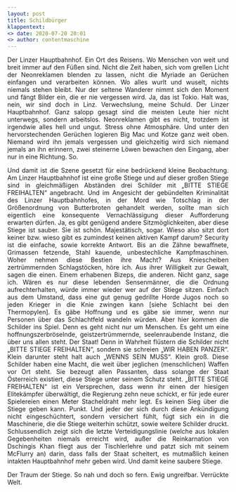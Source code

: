 ```yaml
---
layout: post
title: Schildbürger
klappentext:
<> date: 2020-07-20 20:01
<> author: contentmaschine
---
```

<div style="text-align:justify">
Der Linzer Hauptbahnhof. Ein Ort des Reisens. Wo Menschen von weit und breit immer auf den Füßen sind. Nicht die Zeit haben, sich vom grellen Licht der Neonreklamen blenden zu lassen, nicht die Myriade an Gerüchen einfangen und verarbeiten können. Wo alles wurlt und wuselt, nichts niemals stehen bleibt. Nur der seltene Wanderer nimmt sich den Moment und fängt Bilder ein, die er nie vergessen wird. Ja, das ist Tokio. Halt was, nein, wir sind doch in Linz. Verwechslung, meine Schuld. Der Linzer Hauptbahnhof. Ganz salopp gesagt sind die meisten Leute hier nicht unterwegs, sondern arbeitslos. Neonreklamen gibt es nicht, trotzdem ist irgendwie alles hell und ungut. Stress ohne Atmosphäre. Und unter den hervorstechenden Gerüchen logieren Big Mac und Kotze ganz weit oben. Niemand wird ihn jemals vergessen und gleichzeitig wird sich niemand jemals an ihn erinnern, zwei steinerne Löwen bewachen den Eingang, aber nur in eine Richtung. So.

Und damit ist die Szene gesetzt für eine bedrückend kleine Beobachtung. Am Linzer Hauptbahnhof ist eine große Stiege und auf dieser großen Stiege sind in gleichmäßigen Abständen drei Schilder mit „BITTE STIEGE FREIHALTEN“ angebracht. Und im Angesicht der gebündelten Kriminalität des Linzer Hauptbahnhofes, in der Mord wie Totschlag in der Größenordnung von Butterbroten gehandelt werden, sollte man sich eigentlich eine konsequente Vernachlässigung dieser Aufforderung erwarten dürfen. Ja, es gibt genügend andere Sitzmöglichkeiten, aber diese Stiege ist sauber. Sie ist schön. Majestätisch, sogar. Wieso also sitzt dort keiner bzw. wieso gibt es zumindest keinen aktiven Kampf darum? Security ist die einfache, sowie korrekte Antwort. Bis an die Zähne bewaffnete, Grimassen fetzende, Stahl kauende, unbestechliche Kampfmaschinen. Woher nehmen diese Bestien ihre Macht? Aus Kniescheiben zertrümmernden Schlagstöcken, höre ich. Aus ihrer Willigkeit zur Gewalt, sagen die einen. Einem erhabenen Bizeps, die anderen. Nicht ganz, sage ich. Wären es nur diese lebenden Sensenmänner, die die Ordnung aufrechterhalten, würde immer wieder wer auf der Stiege sitzen. Einfach aus dem Umstand, dass eine gut genug gedrillte Horde Jugos noch so jeden Krieger in die Knie zwingen kann [siehe Schlacht bei den Thermopylen]. Es gäbe Hoffnung und es gäbe sie immer, wenn nur Personen über das Schlachtfeld wandeln würden. Aber hier kommen die Schilder ins Spiel. Denn es geht nicht nur um Menschen. Es geht um eine hoffnungszerbröselnde, geistzertrümmernde, seelenraubende Instanz, die über uns allen steht. Der Staat! Denn in Wahrheit flüstern die Schilder nicht „BITTE STIEGE FREIHALTEN“, sondern sie schreien „WIR HABEN PANZER“. Klein darunter steht halt auch „WENNS SEIN MUSS“. Klein groß. Diese Schilder haben eine Macht, die weit über jeglichen (menschlichen) Waffen vor Ort steht. Sie bezeugt allen Passanten, dass solange der Staat Österreich existiert, diese Stiege unter seinem Schutz steht. „BITTE STIEGE FREIHALTEN“ ist ein Versprechen, dass wenn ihr einen der hiesigen Elitekämpfer überwältigt, die Regierung zehn neue schickt, er für jede eurer Spielereien einen Meter Stacheldraht mehr legt. Es keinen Sieg über die Stiege geben kann. Punkt. Und jeder der sich durch diese Ankündigung nicht eingeschüchtert, sondern versichert fühlt, fügt sich ein in die Maschinerie, die die Stiege weiterhin schützt, sowie weitere Schilder druckt. Schlussendlich zeigt sich die letzte Verteidigungslinie (welche aus lokalen Gegebenheiten niemals erreicht wird, außer die Reinkarnation von Dschingis Khan fliegt aus der Tischlerlehre und patzt sich mit seinem McFlurry an) darin, dass falls der Staat scheitert, es mutmaßlich keinen intakten Hauptbahnhof mehr geben wird. Und damit keine saubere Stiege.

Der Traum der Stiege. So nah und doch so fern. Ewig ungreifbar. Verrückte Welt.
